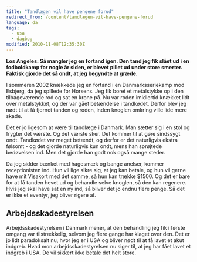 ```yaml
---
title: "Tandlægen vil have pengene forud"
redirect_from: /content/tandlægen-vil-have-pengene-forud
language: da
tags:
  - usa
  - dagbog
modified: 2010-11-08T12:35:30Z
---
```


**Los Angeles: Så mangler jeg en fortand igen. Den tand jeg fik slået ud i en fodboldkamp for nogle år siden, er blevet pillet ud under store smerter. Faktisk gjorde det så ondt, at jeg begyndte at græde.**

I sommeren 2002 knækkede jeg en fortand i en Danmarksseriekamp mod Esbjerg, da jeg spillede for Horsens. Jeg fik boret et metalstykke op i den tilbageværende rod og sat en krone på. Nu var roden imidlertid knækket lidt over metalstykket, og der var gået betændelse i tandkødet. Derfor blev jeg nødt til at få fjernet tanden og roden, inden knoglen omkring ville lide mere skade.

Det er jo ligesom at være til tandlæge i Danmark. Man sætter sig i en stol og frygter det værste. Og det værste sker. Det kommer til at gøre sindssygt ondt. Tandkødet var meget betændt, og derfor er det naturligvis ekstra følsomt - og det gjorde naturligvis kun ondt, mens han sprøjtede bedøvelsen ind. Men det gjorde han godt nok også mange steder.

Da jeg sidder bænket med hagesmæk og bange anelser, kommer receptionisten ind. Hun vil lige sikre sig, at jeg kan betale, og hun vil gerne have mit Visakort med det samme, så hun kan trække $1500. Og det er bare for at få tanden hevet ud og behandle selve knoglen, så den kan regenere. Hvis jeg skal have sat en ny ind, så bliver det jo endnu flere penge. Så det er ikke et eventyr, jeg bliver rigere af.

Arbejdsskadestyrelsen
---------------------

Arbejdsskadestyrelsen i Danmark mener, at den behandling jeg fik i første omgang var tilstrækkelig, selvom jeg flere gange har klaget over den. Det er jo lidt paradoksalt nu, hvor jeg er i USA og bliver nødt til at få lavet et akut indgreb. Hvad mon arbejdsskadestyrelsen nu siger til, at jeg har fået lavet et indgreb i USA. De vil sikkert ikke betale det helt store.
